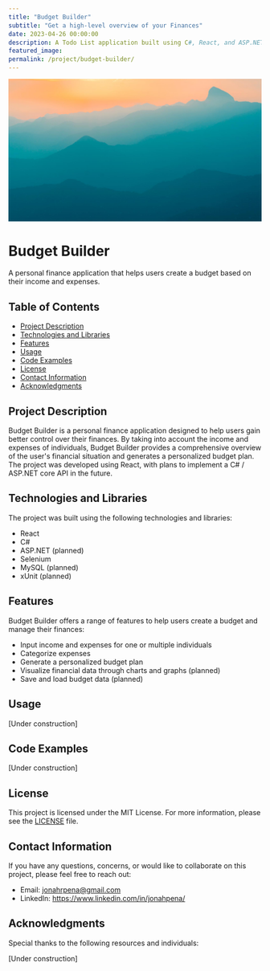 ```yaml
---
title: "Budget Builder"
subtitle: "Get a high-level overview of your Finances"
date: 2023-04-26 00:00:00
description: A Todo List application built using C#, React, and ASP.NET Core to demonstrate the implementation and testing of CRUD operations in a web application.
featured_image:
permalink: /project/budget-builder/
---
```


![](/images/demo/demo-landscape.jpg)

# Budget Builder

A personal finance application that helps users create a budget based on their income and expenses.

## Table of Contents

- [Project Description](#project-description)
- [Technologies and Libraries](#technologies-and-libraries)
- [Features](#features)
- [Usage](#usage)
- [Code Examples](#code-examples)
- [License](#license)
- [Contact Information](#contact-information)
- [Acknowledgments](#acknowledgments)

## Project Description

Budget Builder is a personal finance application designed to help users gain better control over their finances. By taking into account the income and expenses of individuals, Budget Builder provides a comprehensive overview of the user's financial situation and generates a personalized budget plan. The project was developed using React, with plans to implement a C# / ASP.NET core API in the future.

## Technologies and Libraries

The project was built using the following technologies and libraries:

- React
- C#
- ASP.NET (planned)
- Selenium
- MySQL (planned)
- xUnit (planned)

## Features

Budget Builder offers a range of features to help users create a budget and manage their finances:

- Input income and expenses for one or multiple individuals
- Categorize expenses
- Generate a personalized budget plan
- Visualize financial data through charts and graphs (planned)
- Save and load budget data (planned)

## Usage

[Under construction]

## Code Examples

[Under construction]

## License

This project is licensed under the MIT License. For more information, please see the [LICENSE](LICENSE) file.

## Contact Information

If you have any questions, concerns, or would like to collaborate on this project, please feel free to reach out:

- Email: jonahrpena@gmail.com
- LinkedIn: https://www.linkedin.com/in/jonahpena/

## Acknowledgments

Special thanks to the following resources and individuals:

[Under construction]
